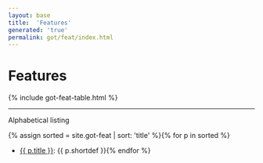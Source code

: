 ```yaml
---
layout: base
title:  'Features'
generated: 'true'
permalink: got/feat/index.html
---
```


# Features

{% include got-feat-table.html %}

----------

Alphabetical listing

{% assign sorted = site.got-feat | sort: 'title' %}{% for p in sorted %}
* [{{ p.title }}](): {{ p.shortdef }}{% endfor %}
